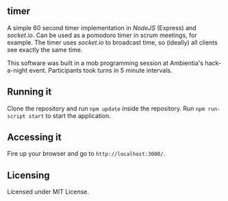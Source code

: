 ## timer

A simple 60 second timer implementation in _NodeJS_ (Express) and _socket.io_. Can be used as a pomodoro timer in scrum meetings, for example.
The timer uses _socket.io_ to broadcast time, so (ideally) all clients see exactly the same time.

This software was built in a mob programming session at Ambientia's hack-a-night event. Participants took turns in 5 minute intervals.

## Running it

Clone the repository and run ```npm update``` inside the repository. Run ```npm run-script start``` to start the application.

## Accessing it

Fire up your browser and go to ```http://localhost:3000/```.

## Licensing

Licensed under MIT License.
